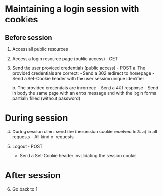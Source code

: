 
# Maintaining a login session with cookies


## Before session

1. Access all public resources 

2. Access a login resource page (public access) - GET

3. Send the user provided credentials (public access) - POST
    a. The provided credentials are correct: 
        - Send a 302 redirect to homepage
        - Send a Set-Cookie header with the user session unique identifier

    b. The provided credentials are incorrect: 
        - Send a 401 response 
        - Send in body the same page with an erros message and with the login forma partially filled (without password) 

# During session

4. During session client send the the session cookie received in 3. a) in all requests - All kind of requests

5. Logout - POST 
    - Send a Set-Cookie header invalidating the session cookie

# After session
6. Go back to 1


